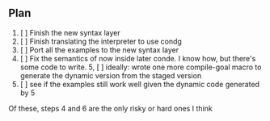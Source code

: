 Plan
----

1. [ ] Finish the new syntax layer
2. [ ] Finish translating the interpreter to use condg
3. [ ] Port all the examples to the new syntax layer
4. [ ] Fix the semantics of now inside later conde. I know how, but there's some code to write.
5, [ ] ideally: wrote one more compile-goal macro to generate the dynamic version from the staged version
6. [ ] see if the examples still work well given the dynamic code generated by 5

Of these, steps 4 and 6 are the only risky or hard ones I think
